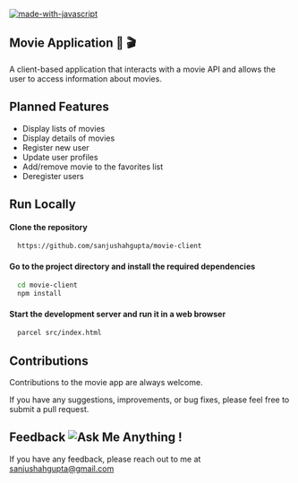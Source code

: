 [![made-with-javascript](https://img.shields.io/badge/Made%20with-JavaScript%20%26%20React-1f425f.svg)](https://www.javascript.com)
## Movie Application 🎥 🎬
 A client-based application that interacts with a movie API and allows the user to access information about movies.

 
## Planned Features
- Display lists of movies
- Display details of movies
- Register new user
- Update user profiles
- Add/remove movie to the favorites list
- Deregister users

## Run Locally
#### Clone the repository
```bash
  https://github.com/sanjushahgupta/movie-client
```
#### Go to the project directory and install the required dependencies
```bash
  cd movie-client 
  npm install
 ```

#### Start the development server and run it in a web browser 
```bash
  parcel src/index.html
 ```

## Contributions
Contributions to the movie app are always welcome. 
 
 If you have any suggestions, improvements, or bug fixes, please feel free to submit a pull request.


## Feedback ![Ask Me Anything !](https://img.shields.io/badge/Ask%20me-anything-1abc9c.svg)
If you have any feedback, please reach out to me at sanjushahgupta@gmail.com

